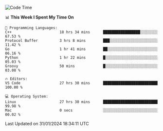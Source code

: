 
<!--START_SECTION:waka-->
![Code Time](http://img.shields.io/badge/Code%20Time-1%2C571%20hrs%2017%20mins-blue)

📊 **This Week I Spent My Time On** 

```text
💬 Programming Languages: 
C++                      18 hrs 34 mins      █████████████████░░░░░░░░   67.53 % 
Protocol Buffer          3 hrs 8 mins        ███░░░░░░░░░░░░░░░░░░░░░░   11.42 % 
Go                       1 hr 41 mins        ██░░░░░░░░░░░░░░░░░░░░░░░   06.16 % 
Python                   1 hr 22 mins        █░░░░░░░░░░░░░░░░░░░░░░░░   05.03 % 
Groovy                   50 mins             █░░░░░░░░░░░░░░░░░░░░░░░░   03.08 % 

🔥 Editors: 
VS Code                  27 hrs 30 mins      █████████████████████████   100.00 % 

💻 Operating System: 
Linux                    27 hrs 30 mins      █████████████████████████   99.98 % 
Mac                      0 secs              ░░░░░░░░░░░░░░░░░░░░░░░░░   00.02 % 
```


 Last Updated on 31/01/2024 18:34:11 UTC
<!--END_SECTION:waka-->

